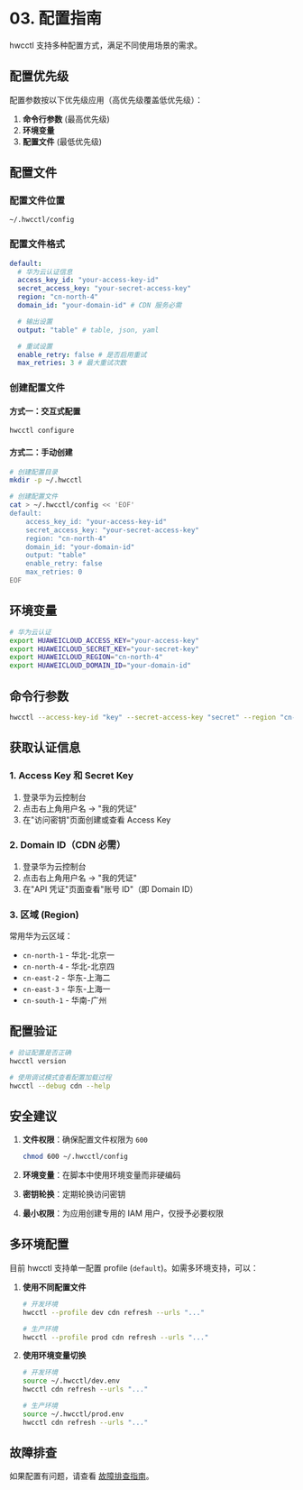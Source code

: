 # 03. 配置指南

hwcctl 支持多种配置方式，满足不同使用场景的需求。

## 配置优先级

配置参数按以下优先级应用（高优先级覆盖低优先级）：

1. **命令行参数** (最高优先级)
2. **环境变量**
3. **配置文件** (最低优先级)

## 配置文件

### 配置文件位置

```
~/.hwcctl/config
```

### 配置文件格式

```yaml
default:
  # 华为云认证信息
  access_key_id: "your-access-key-id"
  secret_access_key: "your-secret-access-key"
  region: "cn-north-4"
  domain_id: "your-domain-id" # CDN 服务必需

  # 输出设置
  output: "table" # table, json, yaml

  # 重试设置
  enable_retry: false # 是否启用重试
  max_retries: 3 # 最大重试次数
```

### 创建配置文件

#### 方式一：交互式配置

```bash
hwcctl configure
```

#### 方式二：手动创建

```bash
# 创建配置目录
mkdir -p ~/.hwcctl

# 创建配置文件
cat > ~/.hwcctl/config << 'EOF'
default:
    access_key_id: "your-access-key-id"
    secret_access_key: "your-secret-access-key"
    region: "cn-north-4"
    domain_id: "your-domain-id"
    output: "table"
    enable_retry: false
    max_retries: 0
EOF
```

## 环境变量

```bash
# 华为云认证
export HUAWEICLOUD_ACCESS_KEY="your-access-key"
export HUAWEICLOUD_SECRET_KEY="your-secret-key"
export HUAWEICLOUD_REGION="cn-north-4"
export HUAWEICLOUD_DOMAIN_ID="your-domain-id"
```

## 命令行参数

```bash
hwcctl --access-key-id "key" --secret-access-key "secret" --region "cn-north-4" --domain-id "domain" cdn refresh --urls "https://example.com/file.jpg"
```

## 获取认证信息

### 1. Access Key 和 Secret Key

1. 登录华为云控制台
2. 点击右上角用户名 → "我的凭证"
3. 在"访问密钥"页面创建或查看 Access Key

### 2. Domain ID（CDN 必需）

1. 登录华为云控制台
2. 点击右上角用户名 → "我的凭证"
3. 在"API 凭证"页面查看"账号 ID"（即 Domain ID）

### 3. 区域 (Region)

常用华为云区域：

- `cn-north-1` - 华北-北京一
- `cn-north-4` - 华北-北京四
- `cn-east-2` - 华东-上海二
- `cn-east-3` - 华东-上海一
- `cn-south-1` - 华南-广州

## 配置验证

```bash
# 验证配置是否正确
hwcctl version

# 使用调试模式查看配置加载过程
hwcctl --debug cdn --help
```

## 安全建议

1. **文件权限**：确保配置文件权限为 `600`

   ```bash
   chmod 600 ~/.hwcctl/config
   ```

2. **环境变量**：在脚本中使用环境变量而非硬编码
3. **密钥轮换**：定期轮换访问密钥
4. **最小权限**：为应用创建专用的 IAM 用户，仅授予必要权限

## 多环境配置

目前 hwcctl 支持单一配置 profile (`default`)。如需多环境支持，可以：

1. **使用不同配置文件**

   ```bash
   # 开发环境
   hwcctl --profile dev cdn refresh --urls "..."

   # 生产环境
   hwcctl --profile prod cdn refresh --urls "..."
   ```

2. **使用环境变量切换**

   ```bash
   # 开发环境
   source ~/.hwcctl/dev.env
   hwcctl cdn refresh --urls "..."

   # 生产环境
   source ~/.hwcctl/prod.env
   hwcctl cdn refresh --urls "..."
   ```

## 故障排查

如果配置有问题，请查看 [故障排查指南](./08-troubleshooting.md)。
